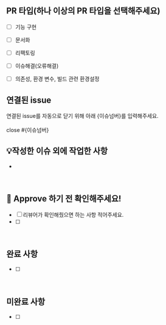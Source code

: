 ## PR 타입(하나 이상의 PR 타입을 선택해주세요)
- [ ] 기능 구현
- [ ] 문서화
- [ ] 리팩토링
- [ ] 이슈해결(오류해결)
- [ ] 의존성, 환경 변수, 빌드 관련 환경설정


## 연결된 issue

연결된 issue를 자동으로 닫기 위해 아래 {이슈넘버}를 입력해주세요. <br>
<br>
close #{이슈넘버}
<br>

## 💡작성한 이슈 외에 작업한 사항
- 
<br>

## 🩷 Approve 하기 전 확인해주세요!

- [ ] 리뷰어가 확인해줬으면 하는 사항 적어주세요.
- [ ]

<br>

## 완료 사항

-[ ]
<br>

## 미완료 사항

-[ ]
<br>